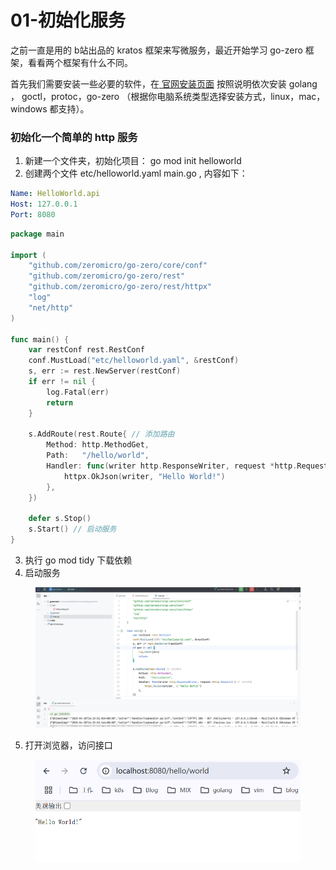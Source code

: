 # 01-初始化服务

之前一直是用的 b站出品的 kratos 框架来写微服务，最近开始学习 go-zero 框架，看看两个框架有什么不同。

首先我们需要安装一些必要的软件，在[ 官网安装页面](https://go-zero.dev/docs/tasks) 按照说明依次安装  golang ， goctl，protoc，go-zero （根据你电脑系统类型选择安装方式，linux，mac，windows 都支持）。

### 初始化一个简单的 http 服务

1. 新建一个文件夹，初始化项目： go mod init  helloworld
2. 创建两个文件 etc/helloworld.yaml  main.go , 内容如下：

```yaml
Name: HelloWorld.api
Host: 127.0.0.1
Port: 8080
```

```go
package main

import (
	"github.com/zeromicro/go-zero/core/conf"
	"github.com/zeromicro/go-zero/rest"
	"github.com/zeromicro/go-zero/rest/httpx"
	"log"
	"net/http"
)

func main() {
	var restConf rest.RestConf
	conf.MustLoad("etc/helloworld.yaml", &restConf)
	s, err := rest.NewServer(restConf)
	if err != nil {
		log.Fatal(err)
		return
	}

	s.AddRoute(rest.Route{ // 添加路由
		Method: http.MethodGet,
		Path:   "/hello/world",
		Handler: func(writer http.ResponseWriter, request *http.Request) { // 处理函数
			httpx.OkJson(writer, "Hello World!")
		},
	})

	defer s.Stop()
	s.Start() // 启动服务
}

```

3. 执行 go mod tidy 下载依赖
4. 启动服务

<figure><img src="../.gitbook/assets/1745829909946.png" alt=""><figcaption></figcaption></figure>

5. 打开浏览器，访问接口

<figure><img src="../.gitbook/assets/1745829991723.png" alt=""><figcaption></figcaption></figure>
